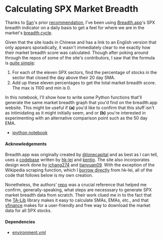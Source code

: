 # Calculating SPX Market Breadth

Thanks to [San](https://twitter.com/sanntrades)'s prior [recommendation](https://twitter.com/sanntrades/status/1345944235971928065), I've been using [Breadth.app](https://breadth.app/breadth)'s SPX breadth indicator on a daily basis to get a feel for where we are in the market's [breadth cycle](https://www.investopedia.com/terms/m/market_breadth.asp). 

Given that the site loads in Chinese and has a link to an English version that only appears sporadically, it wasn't immediately clear to me exactly how their market breadth score was calculated. Though after poking around through the repos of some of the site's contributors, I saw that the formula is [quite simple](https://github.com/tianyuan09/financialdataInR/blob/6376b5dac0830f341d1de020a2c3f0e887a8bbd9/MarketDashboard.Rmd#L91):
1. For each of the eleven SPX sectors, find the percentage of stocks in the sector that closed the day above their 20 day SMA.
2. Add up these eleven percentages to get the total market breadth score. The max is 1100 and min is 0.

In this notebook, I'll show how to write some Python functions that'll generate the same market breadth graph that you'd find on the breadth.app website. This might be useful if **(a)** you'd like to confirm that this stuff isn't as intimidating as it might initially seem, and or **(b)** you're interested in experimenting with an alternative comparison point such as the 50 day EMA. 

* [ipython notebook](https://nbviewer.jupyter.org/github/jamesdellinger/market_breadth/blob/main/market_breadth.ipynb?flush_cache=true)

#### Acknowledgements
Breadth.app was originally created by [@lonecapital](https://twitter.com/LoneCapital) and as best as I can tell, uses a [codebase](https://github.com/bankrollhunter/market-breadth) written by [hk-lei](https://github.com/hk-Lei) and [kentio](https://github.com/kentio). The site also incorporates design work done by [jchang274](https://github.com/jchang274) and [tianyuan09](https://github.com/tianyuan09/financialdataInR). With the exception of the Wikipedia scraping function, which I [borrow directly](https://github.com/bankrollhunter/market-breadth/blob/70df4e75b17c2c462cdb2cb06b50e482083fc275/tools/util/us.py#L26) from hk-lei, all of the code that follows below is my own creation. 

Nonetheless, the authors' [repo](https://github.com/bankrollhunter/market-breadth) was a crucial reference that helped me confirm, generally-speaking, what steps are necesssary to generate SPX market breadth data from scratch. Their work clued me in to the fact that the [TA-Lib](https://mrjbq7.github.io/ta-lib/) library makes it easy to calculate SMAs, EMAs, etc., and that [yfinance](https://pypi.org/project/yfinance/) makes for a user-friendly and free way to download the market data for all SPX stocks.

#### Dependencies
* [environment.yml](https://github.com/jamesdellinger/market_breadth/blob/master/environment.yml)